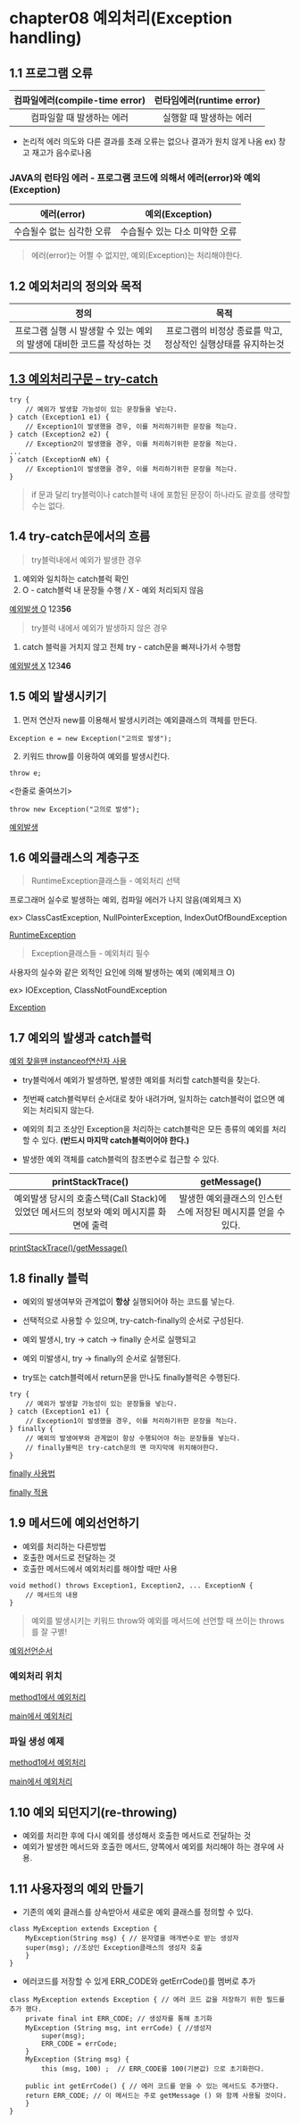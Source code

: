 # chapter08 예외처리(Exception handling)


## 1.1 프로그램 오류

| 컴파일에러(compile-time error) | 런타임에러(runtime error) |
| :--------: | :--------: |
| 컴파일할 때 발생하는 에러 | 실행할 때 발생하는 에러 |

- 논리적 에러
의도와 다른 결과를 초래
오류는 없으나 결과가 원치 않게 나옴
ex) 창고 재고가 음수로나옴

### JAVA의 런타임 에러 - 프로그램 코드에 의해서 에러(error)와 예외(Exception)

| 에러(error) | 예외(Exception) |
| :--------: | :--------: |
|  수습될수 없는 심각한 오류 | 수습될수 있는 다소 미약한 오류 |

>에러(error)는 어쩔 수 없지만, 예외(Exception)는 처리해야한다.


## 1.2 예외처리의 정의와 목적

| 정의 | 목적 |
| :--------: | :--------: |
|  프로그램 실행 시 발생할 수 있는 예외의 발생에 대비한 코드를 작성하는 것 | 프로그램의 비정상 종료를 막고, 정상적인 실행상태를 유지하는것 |


## [1.3 예외처리구문 – try-catch](https://github.com/bpjava/hyumin/blob/master/ch8/src/ch8/ExceptionEx1.java)

```
try {
    // 예외가 발생할 가능성이 있는 문장들을 넣는다.
} catch (Exception1 e1) {
    // Exception1이 발생했을 경우, 이를 처리하기위한 문장을 적는다.
} catch (Exception2 e2) {
    // Exception2이 발생했을 경우, 이를 처리하기위한 문장을 적는다.
...
} catch (ExceptionN eN) {
    // Exception1이 발생했을 경우, 이를 처리하기위한 문장을 적는다.
}
```

> if 문과 달리 try블럭이나 catch블럭 내에 포함된 문장이 하나라도 괄호를 생략할 수는 없다.


## 1.4 try-catch문에서의 흐름

> try블럭내에서 예외가 발생한 경우
1. 예외와 일치하는 catch블럭 확인
2. O - catch블럭 내 문장들 수행 /
	  X - 예외 처리되지 않음

[예외발생 O](https://github.com/bpjava/hyumin/blob/master/ch8/src/ch8/ExceptionEx5.java)
123**56**

> try블럭 내에서 예외가 발생하지 않은 경우
1. catch 블럭을 거치지 않고 전체 try - catch문을 빠져나가서 수행함

[예외발생 X](https://github.com/bpjava/hyumin/blob/master/ch8/src/ch8/ExceptionEx4.java)
123**46**

## 1.5 예외 발생시키기

1. 먼저 연산자 new를 이용해서 발생시키려는 예외클래스의 객체를 만든다.
```
Exception e = new Exception("고의로 발생");
```
2. 키워드 throw를 이용하여 예외를 발생시킨다.
```
throw e;
```
<한줄로 줄여쓰기>
```
throw new Exception("고의로 발생");
```
[예외발생](https://github.com/bpjava/hyumin/blob/master/ch8/src/ch8/ExceptionEx9.java)

## 1.6 예외클래스의 계층구조

> RuntimeException클래스들 - 예외처리 선택

프로그래머 실수로 발생하는 예외, 컴파일 에러가 나지 않음(예외체크 X)

ex> ClassCastException, NullPointerException, IndexOutOfBoundException

[RuntimeException](https://github.com/bpjava/hyumin/blob/master/ch8/src/ch8/ExceptionEx11.java)

> Exception클래스들 - 예외처리 필수

사용자의 실수와 같은 외적인 요인에 의해 발생하는 예외 (예외체크 O)

ex> IOException, ClassNotFoundException

[Exception](https://github.com/bpjava/hyumin/blob/master/ch8/src/ch8/ExceptionEx10.java)


## 1.7 예외의 발생과 catch블럭
[예외 찾을땐 instanceof연산자 사용](https://github.com/bpjava/hyumin/blob/master/ch8/src/ch8/ExceptionEx7.java)

  - try블럭에서 예외가 발생하면, 발생한 예외를 처리할 catch블럭을 찾는다.
  - 첫번째 catch블럭부터 순서대로 찾아 내려가며, 일치하는 catch블럭이 없으면 예외는 처리되지 않는다.
  - 예외의 최고 조상인 Exception을 처리하는 catch블럭은 모든 종류의 예외를 처리할 수 있다.  **(반드시 마지막 catch블럭이어야 한다.)**
  
  - 발생한 예외 객체를 catch블럭의 참조변수로 접근할 수 있다.

| printStackTrace() | getMessage() |
| :--------: | :--------: |
| 예외발생 당시의 호출스택(Call Stack)에 있었던 메서드의 정보와 예외 메시지를 화면에 출력 | 발생한 예외클래스의 인스턴스에 저장된 메시지를 얻을 수 있다. |

[printStackTrace()/getMessage()](https://github.com/bpjava/hyumin/blob/master/ch8/src/ch8/Exception8.java)


## 1.8 finally 블럭

- 예외의 발생여부와 관계없이 **항상** 실행되어야 하는 코드를 넣는다.
- 선택적으로 사용할 수 있으며, try-catch-finally의 순서로 구성된다.
- 예외 발생시, try -> catch -> finally 순서로 실행되고
- 예외 미발생시, try -> finally의 순서로 실행된다.

- try또는 catch블럭에서 return문을 만나도 finally블럭은 수행된다.

```
try {
    // 예외가 발생할 가능성이 있는 문장들을 넣는다.
} catch (Exception1 e1) {
    // Exception1이 발생했을 경우, 이를 처리하기위한 문장을 적는다.
} finally {
    // 예외의 발생여부와 관계없이 항상 수행되어야 하는 문장들을 넣는다.
    // finally블럭은 try-catch문의 맨 마지막에 위치해야한다.
}
```


[finally 사용법](https://github.com/bpjava/hyumin/blob/master/ch8/src/ch8/FinallyTest.java)

[finally 적용](https://github.com/bpjava/hyumin/blob/master/ch8/src/ch8/FinallyTest2.java)


## 1.9 메서드에 예외선언하기

- 예외를 처리하는 다른방법
- 호출한 메서드로 전달하는 것
- 호출한 메서드에서 예외처리를 해야할 때만 사용
```
void method() throws Exception1, Exception2, ... ExceptionN {
    // 메서드의 내용
}
```

> 예외를 발생시키는 키워드 throw와 예외를 메서드에 선언할 때 쓰이는 throws를 잘 구별!

[예외선언순서](https://github.com/bpjava/hyumin/blob/master/ch8/src/ch8/Exception12.java)

### 예외처리 위치
[method1에서 예외처리](https://github.com/bpjava/hyumin/blob/master/ch8/src/ch8/ExceptionEx13.java)


[main에서 예외처리](https://github.com/bpjava/hyumin/blob/master/ch8/src/ch8/ExceptionEx14.java)

### 파일 생성 예제
[method1에서 예외처리](https://github.com/bpjava/hyumin/blob/master/ch8/src/ch8/ExceptionEx15.java)

[main에서 예외처리](https://github.com/bpjava/hyumin/blob/master/ch8/src/ch8/ExceptionEx16.java)

## 1.10 예외 되던지기(re-throwing)

  - 예외를 처리한 후에 다시 예외를 생성해서 호출한 메서드로 전달하는 것
  - 예외가 발생한 메서드와 호출한 메서드, 양쪽에서 예외를 처리해야 하는 경우에 사용.


## 1.11 사용자정의 예외 만들기

  - 기존의 예외 클래스를 상속받아서 새로운 예외 클래스를 정의할 수 있다.
```
class MyException extends Exception {
	MyException(String msg) { // 문자열을 매개변수로 받는 생성자
    super(msg); //조상인 Exception클래스의 생성자 호출
    }
}
```

  - 에러코드를 저장할 수 있게 ERR_CODE와 getErrCode()를 멤버로 추가 
```
class MyException extends Exception { // 에러 코드 값을 저장하기 위한 필드를 추가 했다. 
    private final int ERR_CODE; // 생성자를 통해 초기화
    MyException (String msg, int errCode) { //생성자
        super(msg); 
        ERR_CODE = errCode;
    } 
    MyException (String msg) {  
        this (msg, 100) ;  // ERR_CODE를 100(기본값) 으로 초기화한다.

    public int getErrCode() { // 에러 코드를 얻을 수 있는 메서드도 추가했다. 
    return ERR_CODE; // 이 메서드는 주로 getMessage () 와 함께 사용될 것이다.
    }
}
```





